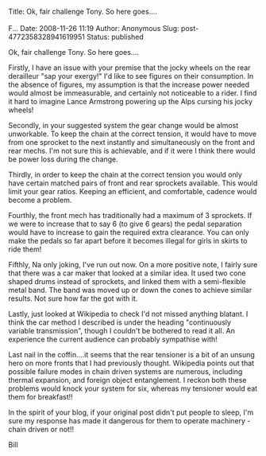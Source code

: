 Title: Ok, fair challenge Tony. So here goes....<br><br>F...
Date: 2008-11-26 11:19
Author: Anonymous
Slug: post-4772358328941619951
Status: published

Ok, fair challenge Tony. So here goes....  
  
Firstly, I have an issue with your premise that the jocky wheels on the rear derailleur "sap your exergy!" I'd like to see figures on their consumption. In the absence of figures, my assumption is that the increase power needed would almost be immeasurable, and certainly not noticeable to a rider. I find it hard to imagine Lance Armstrong powering up the Alps cursing his jocky wheels!  
  
Secondly, in your suggested system the gear change would be almost unworkable. To keep the chain at the correct tension, it would have to move from one sprocket to the next instantly and simultaneously on the front and rear mechs. I'm not sure this is achievable, and if it were I think there would be power loss during the change.  
  
Thirdly, in order to keep the chain at the correct tension you would only have certain matched pairs of front and rear sprockets available. This would limit your gear ratios. Keeping an efficient, and comfortable, cadence would become a problem.  
  
Fourthly, the front mech has traditionally had a maximum of 3 sprockets. If we were to increase that to say 6 (to give 6 gears) the pedal separation would have to increase to gain the required extra clearance. You can only make the pedals so far apart before it becomes illegal for girls in skirts to ride them!  
  
Fifthly, Na only joking, I've run out now. On a more positive note, I fairly sure that there was a car maker that looked at a similar idea. It used two cone shaped drums instead of sprockets, and linked them with a semi-flexible metal band. The band was moved up or down the cones to achieve similar results. Not sure how far the got with it.  
  
Lastly, just looked at Wikipedia to check I'd not missed anything blatant. I think the car method I described is under the heading "continuously variable transmission", though I couldn't be bothered to read it all. An experience the current audience can probably sympathise with!  
  
Last nail in the coffin....it seems that the rear tensioner is a bit of an unsung hero on more fronts that I had previously thought. Wikipedia points out that possible failure modes in chain driven systems are numerous, including thermal expansion, and foreign object entanglement. I reckon both these problems would knock your system for six, whereas my tensioner would eat them for breakfast!!  
  
In the spirit of your blog, if your original post didn't put people to sleep, I'm sure my response has made it dangerous for them to operate machinery - chain driven or not!!  
  
Bill
